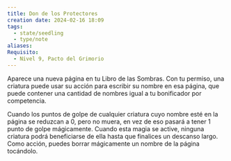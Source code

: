 ```yaml
---
title: Don de los Protectores
creation date: 2024-02-16 18:09
tags:
  - state/seedling
  - type/note
aliases: 
Requisito:
  - Nivel 9, Pacto del Grimorio
---
```

Aparece una nueva página en tu Libro de las Sombras. Con tu permiso, una criatura puede usar su acción para escribir su nombre en esa página, que puede contener una cantidad de nombres igual a tu bonificador por competencia.

Cuando los puntos de golpe de cualquier criatura cuyo nombre esté en la página se reduzcan a 0,
pero no muera, en vez de eso pasará a tener 1 punto de golpe mágicamente. Cuando esta magia se active, ninguna criatura podrá beneficiarse de ella hasta que finalices un descanso largo. Como
acción, puedes borrar mágicamente un nombre de la página tocándolo.







